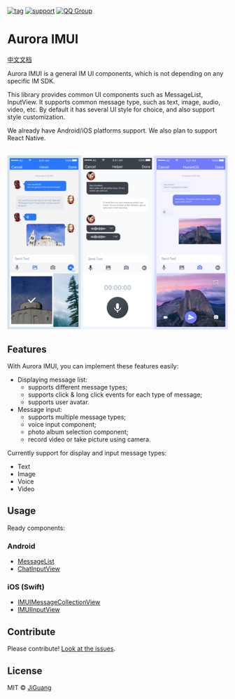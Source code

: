 [![tag](https://img.shields.io/badge/tag-0.1.1-blue.svg)](https://github.com/jpush/imui/releases)
[![support](https://img.shields.io/badge/support-iOS%20%26%20Android-brightgreen.svg)]()
[![QQ Group](https://img.shields.io/badge/QQ%20Group-604798367-red.svg)]()

# Aurora IMUI
[中文文档](./README_zh.md)

Aurora IMUI is a general IM UI components, which is not depending on any specific IM SDK.

This library provides common UI components such as MessageList, InputView. It supports common message type, such as text, image, audio, video, etc. By default it has several UI style for choice, and also support style customization.

We already have Android/iOS platforms support. We also plan to support React Native.


<p align="center">
    <a target="_blank">
        <img src="https://github.com/huangminlinux/resource/blob/master/IMUIPick%402x.png" alt="IMUI" width=960/>
    </a>
</p>

## Features

With Aurora IMUI, you can implement these features easily:

- Displaying message list:
  - supports different message types;
  - supports click & long click events for each type of message;
  - supports user avatar.
- Message input:
  - supports multiple message types;
  - voice input component;
  - photo album selection component;
  - record video or take picture using camera.

Currently support for display and input message types:
- Text
- Image
- Voice
- Video


## Usage
Ready components:

### Android
- [MessageList](./docs/Android/message_list_usage.md)
- [ChatInputView](./Android/chatinput/README_EN.md)

### iOS (Swift)
- [IMUIMessageCollectionView](./docs/iOS/IMUIMessageCollectionView_usage.md)
- [IMUIInputView](./docs/iOS/IMUIInputView_usage.md)

## Contribute
Please contribute! [Look at the issues](https://github.com/jpush/imui/issues).

## License
MIT © [JiGuang](/LICENSE)
